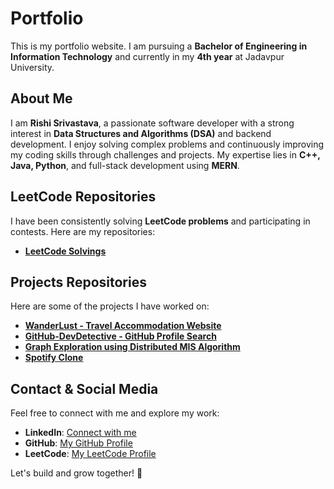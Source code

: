 # Portfolio

This is my portfolio website. I am pursuing a **Bachelor of Engineering in Information Technology** and currently in my **4th year** at Jadavpur University.

## About Me
I am **Rishi Srivastava**, a passionate software developer with a strong interest in **Data Structures and Algorithms (DSA)** and backend development. I enjoy solving complex problems and continuously improving my coding skills through challenges and projects. My expertise lies in **C++, Java, Python**, and full-stack development using **MERN**.

## LeetCode Repositories
I have been consistently solving **LeetCode problems** and participating in contests. Here are my repositories:
- **[LeetCode Solvings](https://github.com/rishisrivastava07/Leetcode-Solving)**

## Projects Repositories
Here are some of the projects I have worked on:
- **[WanderLust - Travel Accommodation Website](https://github.com/rishisrivastava07/WanderLust-Full-Stack-Project)**
- **[GitHub-DevDetective - GitHub Profile Search](https://github.com/rishisrivastava07/GitHub-DevDetective)**
- **[Graph Exploration using Distributed MIS Algorithm](https://github.com/rishisrivastava07/Graph-Exploration-Problem)**
- **[Spotify Clone](https://github.com/rishisrivastava07/Spotify-Clone)**

## Contact & Social Media
Feel free to connect with me and explore my work:
- **LinkedIn**: [Connect with me](https://www.linkedin.com/in/rishisrivastava07/)
- **GitHub**: [My GitHub Profile](https://github.com/rishisrivastava07/)
- **LeetCode**: [My LeetCode Profile](https://leetcode.com/u/rishisrivastava78/)

Let's build and grow together! 🚀
